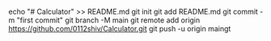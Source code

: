 echo "# Calculator" >> README.md
git init
git add README.md
git commit -m "first commit"
git branch -M main
git remote add origin https://github.com/0112shiv/Calculator.git
git push -u origin maingt